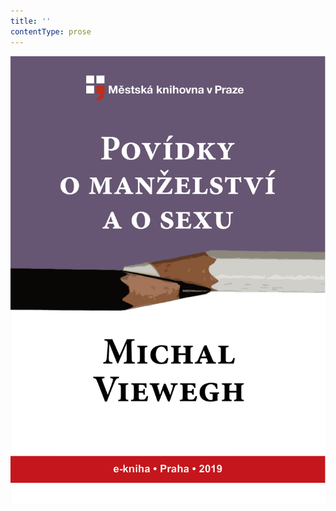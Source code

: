 ```yaml
---
title: ''
contentType: prose
---
```


<section>

![obalka_povidky_o_manzelstvi_a_o_sexu.jpg](./resources/obalka_povidky_o_manzel_fmt.png)

</section>
